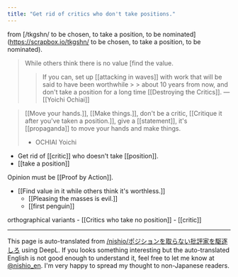 ```yaml
---
title: "Get rid of critics who don't take positions."
---
```


from [/tkgshn/ to be chosen, to take a position, to be nominated](https://scrapbox.io/tkgshn/ to be chosen, to take a position, to be nominated).
> While others think there is no value [find the value.
>  > If you can, set up [[attacking in waves]] with work that will be said to have been worthwhile > > about 10 years from now, and don't take a position for a long time [[Destroying the Critics]].
>   	—  [[Yoichi Ochiai]]

> [[Move your hands.]], [[Make things.]], don't be a critic, [[Critique it after you've taken a position.]], give a [[statement]], it's [[propaganda]] to move your hands and make things.
>  - OCHIAI Yoichi

- Get rid of [[critic]] who doesn't take [[position]].
- [[take a position]]

Opinion must be [[Proof by Action]].

- [[Find value in it while others think it's worthless.]]
    - [[Pleasing the masses is evil.]]
    - [[first penguin]]

orthographical variants
    - [[Critics who take no position]]
        - [[critic]]

---
This page is auto-translated from [/nishio/ポジションを取らない批評家を駆逐しろ](https://scrapbox.io/nishio/ポジションを取らない批評家を駆逐しろ) using DeepL. If you looks something interesting but the auto-translated English is not good enough to understand it, feel free to let me know at [@nishio_en](https://twitter.com/nishio_en). I'm very happy to spread my thought to non-Japanese readers.